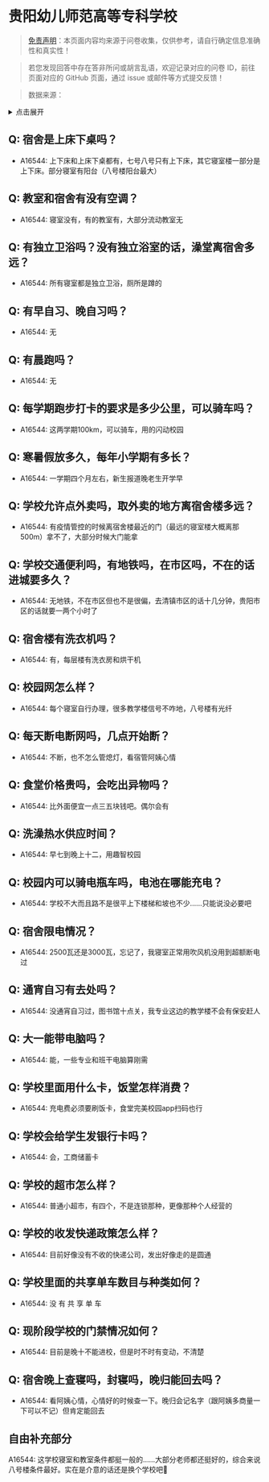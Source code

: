 # 贵阳幼儿师范高等专科学校

> [免责声明](https://colleges.chat/#_3)：本页面内容均来源于问卷收集，仅供参考，请自行确定信息准确性和真实性！

> 若您发现回答中存在答非所问或胡言乱语，欢迎记录对应的问卷 ID，前往页面对应的 GitHub 页面，通过 issue 或邮件等方式提交反馈！

> 数据来源：

<details><summary>点击展开</summary>
<ul>
<li>A16544: 匿名 (2022 年 12 月)</li>
</ul>
</details>

## Q: 宿舍是上床下桌吗？

- A16544: 上下床和上床下桌都有，七号八号只有上下床，其它寝室楼一部分是上下床。部分寝室有阳台（八号楼阳台最大）

## Q: 教室和宿舍有没有空调？

- A16544: 寝室没有，有的教室有，大部分流动教室无

## Q: 有独立卫浴吗？没有独立浴室的话，澡堂离宿舍多远？

- A16544: 所有寝室都是独立卫浴，厕所是蹲的

## Q: 有早自习、晚自习吗？

- A16544: 无

## Q: 有晨跑吗？

- A16544: 无

## Q: 每学期跑步打卡的要求是多少公里，可以骑车吗？

- A16544: 这两学期100km，可以骑车，用的闪动校园

## Q: 寒暑假放多久，每年小学期有多长？

- A16544: 一学期四个月左右，新生报道晚老生开学早

## Q: 学校允许点外卖吗，取外卖的地方离宿舍楼多远？

- A16544: 有疫情管控的时候离宿舍楼最近的门（最远的寝室楼大概离那500m）拿不了，大部分时候大门能拿

## Q: 学校交通便利吗，有地铁吗，在市区吗，不在的话进城要多久？

- A16544: 无地铁，不在市区但也不是很偏，去清镇市区的话十几分钟，贵阳市区的话就要一两个小时了

## Q: 宿舍楼有洗衣机吗？

- A16544: 有，每层楼有洗衣房和烘干机

## Q: 校园网怎么样？

- A16544: 每个寝室自行办理，很多教学楼信号不咋地，八号楼有光纤

## Q: 每天断电断网吗，几点开始断？

- A16544: 不断，也不怎么管熄灯，看宿管阿姨心情

## Q: 食堂价格贵吗，会吃出异物吗？

- A16544: 比外面便宜一点三五块钱吧。偶尔会有

## Q: 洗澡热水供应时间？

- A16544: 早七到晚上十二，用趣智校园

## Q: 校园内可以骑电瓶车吗，电池在哪能充电？

- A16544: 学校不大而且路不是很平上下楼梯和坡也不少……只能说没必要吧

## Q: 宿舍限电情况？

- A16544: 2500瓦还是3000瓦，忘记了，我寝室正常用吹风机没用到超额断电过

## Q: 通宵自习有去处吗？

- A16544: 没通宵自习过，图书馆十点关，我专业这边的教学楼不会有保安赶人

## Q: 大一能带电脑吗？

- A16544: 能，一些专业和班干电脑算刚需

## Q: 学校里面用什么卡，饭堂怎样消费？

- A16544: 充电费必须要刷饭卡，食堂完美校园app扫码也行

## Q: 学校会给学生发银行卡吗？

- A16544: 会，工商储蓄卡

## Q: 学校的超市怎么样？

- A16544: 普通小超市，有四个，不是连锁那种，更像那种个人经营的

## Q: 学校的收发快递政策怎么样？

- A16544: 目前好像没有不收的快递公司，发出好像走的是圆通

## Q: 学校里面的共享单车数目与种类如何？

- A16544: 没 有 共 享 单 车

## Q: 现阶段学校的门禁情况如何？

- A16544: 目前是晚十不能进校，但是时不时有变动，不清楚

## Q: 宿舍晚上查寝吗，封寝吗，晚归能回去吗？

- A16544: 看阿姨心情，心情好的时候查一下。晚归会记名字（跟阿姨多商量一下可以不记）但肯定能回去

## 自由补充部分

A16544: 这学校寝室和教室条件都挺一般的……大部分老师都还挺好的，综合来说八号楼条件最好。实在是介意的话还是换个学校吧🙏